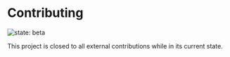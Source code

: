 # Contributing

![state: beta](https://img.shields.io/badge/State\-Beta-blue?style=flat-square)

This project is closed to all external contributions while in its current state.
